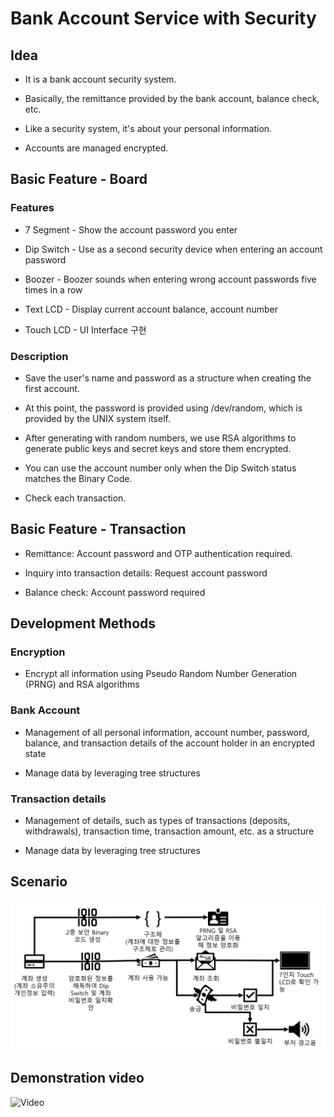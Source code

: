 # Bank Account Service with Security

## Idea

- It is a bank account security system.

- Basically, the remittance provided by the bank account, balance check, etc.

- Like a security system, it's about your personal information.

- Accounts are managed encrypted.

## Basic Feature - Board

### Features

- 7 Segment - Show the account password you enter
- Dip Switch - Use as a second security device when entering an account password

- Boozer - Boozer sounds when entering wrong account passwords five times in a row
- Text LCD - Display current account balance, account number
- Touch LCD - UI Interface 구현

### Description

- Save the user's name and password as a structure when creating the first account.

- At this point, the password is provided using /dev/random, which is provided by the UNIX system itself.

- After generating with random numbers, we use RSA algorithms to generate public keys and secret keys and store them encrypted.

- You can use the account number only when the Dip Switch status matches the Binary Code.

- Check each transaction.

## Basic Feature - Transaction

- Remittance: Account password and OTP authentication required.

- Inquiry into transaction details: Request account password

- Balance check: Account password required

## Development Methods

### Encryption

- Encrypt all information using Pseudo Random Number Generation (PRNG) and RSA algorithms

### Bank Account

- Management of all personal information, account number, password, balance, and transaction details of the account holder in an encrypted state

- Manage data by leveraging tree structures

### Transaction details

- Management of details, such as types of transactions (deposits, withdrawals), transaction time, transaction amount, etc. as a structure

- Manage data by leveraging tree structures

## Scenario

![Scenario](./Scenario.png)

## Demonstration video

![Video](./AES_testing_Reduced-min.gif)

